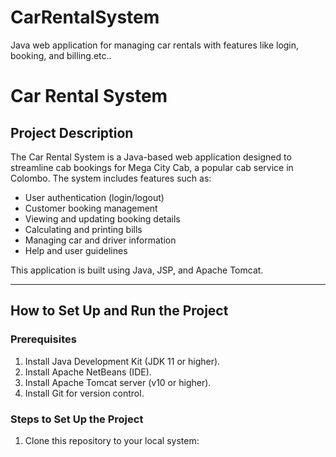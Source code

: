 # CarRentalSystem
Java web application for managing car rentals with features like login, booking, and billing.etc..
# Car Rental System

## Project Description
The Car Rental System is a Java-based web application designed to streamline cab bookings for Mega City Cab, a popular cab service in Colombo. The system includes features such as:
- User authentication (login/logout)
- Customer booking management
- Viewing and updating booking details
- Calculating and printing bills
- Managing car and driver information
- Help and user guidelines

This application is built using Java, JSP, and Apache Tomcat.

---

## How to Set Up and Run the Project

### Prerequisites
1. Install Java Development Kit (JDK 11 or higher).
2. Install Apache NetBeans (IDE).
3. Install Apache Tomcat server (v10 or higher).
4. Install Git for version control.

### Steps to Set Up the Project
1. Clone this repository to your local system:
   ```bash



